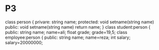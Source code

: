 # P3
class person
{
privare:
string name;
protected:
void setname(string name)
public:
void setname(string name)
return name;
}
class student:person
{
public:
string name;
name=ali;
float grade;
grade=19,5;
class employee:person
{
public:
string name;
name=reza;
int salary;
salary=20000000;